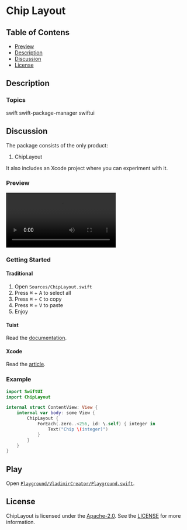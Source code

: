 # Chip Layout


## Table of Contens

- [Preview](#preview)
- [Description](#description)
- [Discussion](#discussion)
- [License](#license)

## Description


### Topics
swift swift-package-manager swiftui

## Discussion
The package consists of the only product:

1. ChipLayout

It also includes an Xcode project where you can experiment with it.

### Preview
![Preview](/Resources/RPReplay_Final1695936676.mov)

### Getting Started


#### Traditional

1. Open `Sources/ChipLayout.swift`
2. Press <kbd>⌘</kbd> + <kbd>A</kbd> to select all
3. Press <kbd>⌘</kbd> + <kbd>C</kbd> to copy
4. Press <kbd>⌘</kbd> + <kbd>V</kbd> to paste
5. Enjoy

#### Tuist
Read the [documentation](https://docs.tuist.io/documentation/tuist/).

#### Xcode
Read the [article](https://developer.apple.com/documentation/xcode/adding-package-dependencies-to-your-app/).

### Example

```swift
import SwiftUI
import ChipLayout

internal struct ContentView: View {
	internal var body: some View {
		ChipLayout {
			ForEach(.zero..<256, id: \.self) { integer in
				Text("Chip \(integer)")
			}
		}
	}
}
```

## Play
Open [`Playground/VladimirCreator/Playground.swift`](Playground/VladimirCreator/Playground.swift).

## License
ChipLayout is licensed under the [Apache-2.0](LICENSE). See the [LICENSE](LICENSE) for more information.
